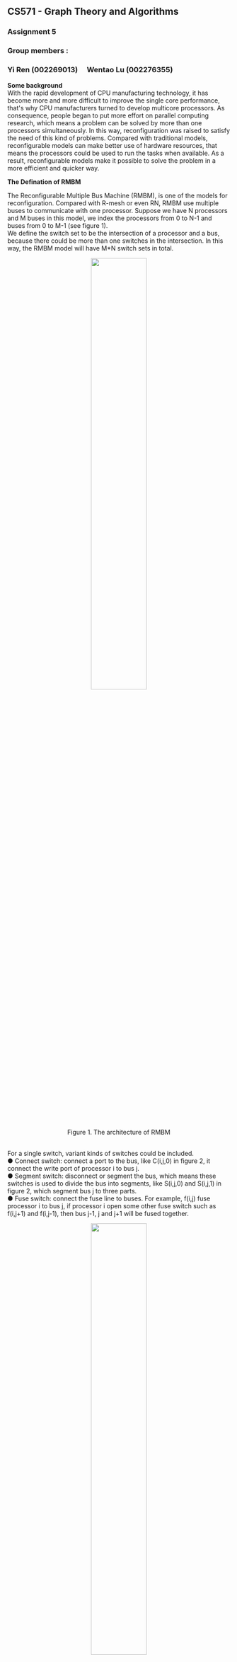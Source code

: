 ## CS571 - Graph Theory and Algorithms
### Assignment 5
### Group members :
### Yi Ren (002269013)&ensp;&ensp;    Wentao Lu (002276355)  

**Some background**  
With the rapid development of CPU manufacturing technology, it has become more and more difficult to improve the single core performance, that's why CPU manufacturers turned to develop multicore processors. As consequence, people began to put more effort on parallel computing research, which means a problem can be solved by more than one processors simultaneously. In this way, reconfiguration was raised to satisfy the need of this kind of problems. Compared with traditional models, reconfigurable models can make better use of hardware resources, that means the processors could be used to run the tasks when available. As a result, reconfigurable models make it possible to solve the problem in a more efficient and quicker way.

**The Defination of RMBM**

The Reconfigurable Multiple Bus Machine (RMBM), is one of the models for reconfiguration. Compared with R-mesh or even RN, RMBM use multiple buses to communicate with one processor. Suppose we have N processors and M buses in this model, we index the processors from 0 to N-1 and buses from 0 to M-1 (see figure 1).  
We define the switch set to be the intersection of a processor and a bus, because there could be more than one switches in the intersection.  In this way, the RMBM model will have M*N switch sets in total.

<div align=center><img src="http://15.222.11.163/wp-content/uploads/2020/04/RMBM-2-1024x734.png" width="50%" height="50%"></div>  
</br>
<center> Figure 1.  The architecture of RMBM </center>  
</br>

For a single switch, variant kinds of switches could be included.   
● Connect switch: connect a port to the bus, like C(i,j,0) in figure 2, it connect the write port of processor i to bus j.  
● Segment switch: disconnect or segment the bus, which means these switches is used to divide the bus into segments, like S(i,j,0) and S(i,j,1) in figure 2, which segment bus j to three parts.  
● Fuse switch: connect the fuse line to buses. For example, f(i,j) fuse processor i to bus j, if processor i open some other fuse switch such as f(i,j+1) and f(i,j-1), then bus j-1, j and j+1 will be fused together.  
<div align=center><img src="http://15.222.11.163/wp-content/uploads/2020/04/RMBM-3.png" width="50%" height="50%"></div>  
</br>
<center> Figure 2.  The structure of RMBM switch </center>

Futhermore, we can specify RMBM by different memory accessing mode, that is concurrence and exclusion. So we have 4 kinds of RMBM:   
● Exclusive-read exclusive-write (EREW) RMBM  
● Concurrent-read exclusive-write (CREW) RMBM   
● Concurrent-read concurrent-write (CRCW) RMBM   
● Exclusive-read concurrent-write (ERCW) RMBM    

While concurrent read is comprehensible, concurrent write will need some strategy to resolve the conflict. As a consequence, 4 strategies were raised:  
● Common: when different processors write on the same bus simultaneously, the value should also be same.   
● Collision: when different processors write on the same bus simultaneously, a collision value should be written instead of the values from processors.  
● Priority: when different processors write on the same bus simultaneously, the processor with lower index has the priority to write.   
● Combining: when different processors write on the same bus simultaneously, an operation should be done to all the values provided by processors. The operation could be one of the follows:   
sum, product, logical conjunction, logical disjunction, logical exclusive disjunction, maximum and and minimum.  

**Some Variants**  
Generally speaking, RMBM model has two basic functions ,segment and fuse, which is mentioned above. Segment means the processor is able to divide a bus into separate segments while fuse means different buses could be connected.  
Base on segment and fuse, RMBM has four variants.   
● Basic RMBM (B-RMBM), which is non-reconfigurable, just like a PRAM. Connect switch is the only choice to constitute its switch set. In this way, B-RMBM is not able to fuse or segment buses.  
● Segmenting RMBM (S-RMBM), Compared to B-RMBM, it has the segment switch other than connect switch. S-RMBM has the ability to segment but not fuse.  
● Fusing RMBM (F-RMBM), the F-RMBM has both fuse switch and connect switch. F-RMBM is able to fuse buses, however, it cannot segment buses.  
● Extended RMBM (E-RMBM), it has all the three switches mentioned, in this way, E-RMBM has the ability to fuse and segment buses.

**Directed Variants**  

**Problems can be solved**  

**Relation between RMBM and shared memory models**
